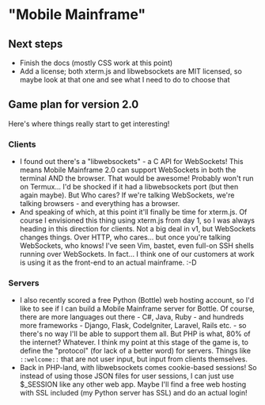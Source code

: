 # "Mobile Mainframe"

## Next steps

* Finish the docs (mostly CSS work at this point)
* Add a license; both xterm.js and libwebsockets are MIT licensed, so maybe look at that one and see what I need to do to choose that

## Game plan for version 2.0

Here's where things really start to get interesting!

### Clients

* I found out there's a "libwebsockets" - a C API for WebSockets!  This means Mobile Mainframe 2.0 can support WebSockets in both the terminal AND the browser.  That would be awesome!  Probably won't run on Termux... I'd be shocked if it had a libwebsockets port (but then again maybe).  But Who cares?  If we're talking WebSockets, we're talking browsers - and everything has a browser.
* And speaking of which, at this point it'll finally be time for xterm.js.  Of course I envisioned this thing using xterm.js from day 1, so I was always heading in this direction for clients.  Not a big deal in v1, but WebSockets changes things.  Over HTTP, who cares... but once you're talking WebSockets, who knows!  I've seen Vim, bastet, even full-on SSH shells running over WebSockets.  In fact... I think one of our customers at work is using it as the front-end to an actual mainframe. :-D


### Servers

* I also recently scored a free Python (Bottle) web hosting account, so I'd like to see if I can build a Mobile Mainframe server for Bottle.  Of course, there are more languages out there - C#, Java, Ruby - and hundreds more frameworks - Django, Flask, CodeIgniter, Laravel, Rails etc. - so there's no way I'll be able to support them all.  But PHP is what, 80% of the internet?  Whatever.  I think my point at this stage of the game is, to define the "protocol" (for lack of a better word) for servers.  Things like `::welcome::` that are not user input, but input from clients themselves.
* Back in PHP-land, with libwebsockets comes cookie-based sessions!  So instead of using those JSON files for user sessions, I can just use $_SESSION like any other web app.  Maybe I'll find a free web hosting with SSL included (my Python server has SSL) and do an actual login!
